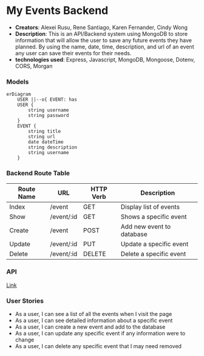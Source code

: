 # My Events Backend
- **Creators**: Alexei Rusu, Rene Santiago, Karen Fernander, Cindy Wong
- **Description**: This is an API/Backend system using MongoDB to store information that will allow the user to save any future events they have planned. By using the name, date, time, description, and url of an event any user can save their events for their needs.
- **technologies used**: Express, Javascript, MongoDB, Mongoose, Dotenv, CORS, Morgan

### Models
```mermaid
erDiagram
    USER ||--o{ EVENT: has
    USER {
        string username
        string password
    }
    EVENT {
        string title
        string url
        date dateTime
        string description
        string username
    }
```

### Backend Route Table
| Route Name |     URL    | HTTP Verb |        Description        |
|------------|------------|-----------|---------------------------|
|   Index    | /event     |    GET    | Display list of events    |
|   Show     | /event/:id |    GET    | Shows a specific event    |
|   Create   | /event     |    POST   | Add new event to database |
|   Update   | /event/:id |    PUT    | Update a specific event   |
|   Delete   | /event/:id |   DELETE  | Delete a specific event   |

### API
[Link]()

### User Stories
- As a user, I can see a list of all the events when I visit the page
- As a user, I can see detailed information about a specific event
- As a user, I can create a new event and add to the database
- As a user, I can update any specific event if any information were to change
- As a user, I can delete any specific event that I may need removed